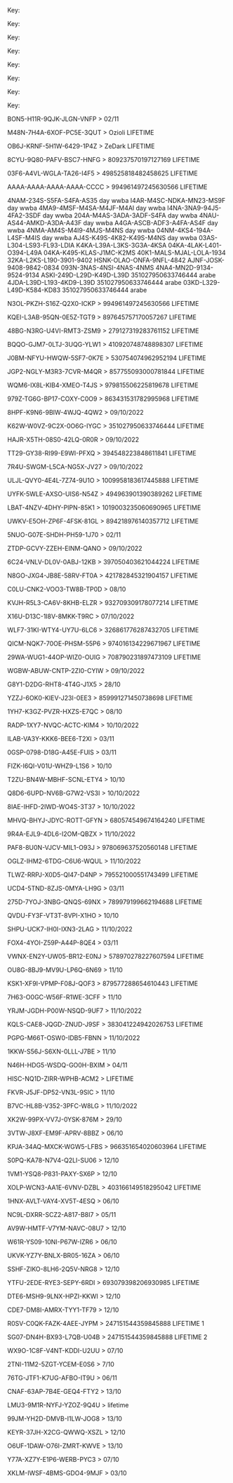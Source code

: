 Key: <article class="markdown-body entry-content container-lg" itemprop="text"><p dir="auto">Key: </p><p dir="auto">Key: </p><p dir="auto">Key: </p><p dir="auto">Key: </p><p dir="auto">Key: </p><p dir="auto">Key: </p><p dir="auto">Key: </p><p dir="auto">BON5-H11R-9QJK-JLGN-VNFP &gt;  02/11</p><p dir="auto"/>
<p dir="auto">M48N-7H4A-6XOF-PC5E-3QUT &gt;  Ozioli LIFETIME</p>
<p dir="auto">OB6J-KRNF-5H1W-6429-1P4Z &gt;  ZeDark LIFETIME</p>
<p dir="auto">8CYU-9Q80-PAFV-BSC7-HNFG &gt;  809237570197127169 LIFETIME</p>
<p dir="auto">03F6-A4VL-WGLA-TA26-I4F5 &gt;  498525818482458625 LIFETIME</p>
<p dir="auto">AAAA-AAAA-AAAA-AAAA-CCCC &gt;  994961497245630566 LIFETIME</p>
<p dir="auto">4NAM-234S-S5FA-S4FA-AS35 day wwba
I4AR-M4SC-NDKA-MN23-MS9F day wwba
4MA9-4MSF-M4SA-M4JF-M4AI day wwba
I4NA-3NA9-94J5-4FA2-3SDF day wwba
204A-M4AS-3ADA-3ADF-S4FA day wwba
4NAU-AS44-AMKD-A3DA-A43F day wwba
A4GA-ASCB-ADF3-A4FA-AS4F day wwba
4NMA-AM4S-M4I9-4MJS-M4NS day wwba
04NM-4KS4-194A-L4SF-M4IS day wwba
AJ4S-K49S-4K82-K49S-M4NS day wwba
 03AS-L304-LS93-FL93-LDIA
K4KA-L39A-L3KS-3G3A-4KSA
04KA-4LAK-L401-O394-L49A
04KA-K495-KLAS-J1MC-K2MS
40K1-MALS-MJAL-LOLA-1934
32KA-L2KS-L190-3901-9402
HSNK-OLAO-ONFA-9NFL-4842
AJNF-JOSK-9408-9842-0834
093N-3NAS-4NSI-4NAS-4NMS
4NA4-MN2D-9134-9524-9134
ASKI-249D-L29D-K49D-L39D 351027950633746444 arabe
4JDA-L39D-L193-4KD9-L39D 351027950633746444 arabe
03KD-L329-L49D-K584-KD83 351027950633746444 arabe</p>
<p dir="auto">N3OL-PKZH-S16Z-Q2X0-ICKP &gt;  994961497245630566 LIFETIME</p>
<p dir="auto">KQEI-L3AB-95QN-0E5Z-TGT9 &gt;  897645757170057267 LIFETIME</p>
<p dir="auto">48BG-N3RG-U4VI-RMT3-ZSM9 &gt;  279127319283761152 LIFETIME</p>
<p dir="auto">BQQO-GJM7-0LTJ-3UQG-YLW1 &gt;  410920748748898307 LIFETIME</p>
<p dir="auto">J0BM-NFYU-HWQW-5SF7-0K7E &gt;  530754074962952194 LIFETIME</p>
<p dir="auto">JGP2-NGLY-M3R3-7CVR-M4QR &gt;  857755093000781844 LIFETIME</p>
<p dir="auto">WQM6-IX8L-KIB4-XMEO-T4JS &gt;  979815506225819678 LIFETIME</p>
<p dir="auto">979Z-TG6G-BP17-COXY-C0O9 &gt;  863431531782995968 LIFETIME</p>
<p dir="auto">8HPF-K9N6-9BIW-4WJQ-4QW2 &gt;  09/10/2022</p>
<p dir="auto">K62W-W0VZ-9C2X-0O6G-IYGC &gt;  351027950633746444 LIFETIME</p>
<p dir="auto">HAJR-X5TH-08S0-42LQ-0R0R &gt;  09/10/2022</p>
<p dir="auto">TT29-GY38-RI99-E9WI-PFXQ &gt;  394548223848611841 LIFETIME</p>
<p dir="auto">7R4U-SWGM-L5CA-NG5X-JV27 &gt;  09/10/2022</p>
<p dir="auto">ULJL-QVY0-4E4L-7Z74-9U1O &gt;  1009958183617445888 LIFETIME</p>
<p dir="auto">UYFK-5WLE-AXSO-UIS6-N54Z &gt;  494963901390389262 LIFETIME</p>
<p dir="auto">LBAT-4NZV-4DHY-PIPN-85K1 &gt;  1019003235060690965 LIFETIME</p>
<p dir="auto">UWKV-E5OH-ZP6F-4FSK-81GL &gt;  894218976140357712 LIFETIME</p>
<p dir="auto">5NUO-G07E-SHDH-PH59-1J70 &gt;  02/11</p>
<p dir="auto">ZTDP-GCVY-ZZEH-EINM-QANO &gt;  09/10/2022</p>
<p dir="auto">6C24-VNLV-DL0V-0ABJ-12KB &gt;  397050403621044224 LIFETIME</p>
<p dir="auto">N8GO-JXG4-JB8E-58RV-FT0A &gt;  421782845321904157 LIFETIME</p>
<p dir="auto">C0LU-CNK2-VOO3-TW8B-TP0D &gt;  08/10</p>
<p dir="auto">KVJH-R5L3-CA6V-8KHB-ELZR &gt;  932709309178077214 LIFETIME</p>
<p dir="auto">X16U-D13C-1I8V-8MKK-T9RC &gt;  07/10/2022</p>
<p dir="auto">WLF7-31KI-WTY4-UY7U-6LC6 &gt;  326861776287432705 LIFETIME</p>
<p dir="auto">QICM-NQK7-70OE-PHSM-55P6 &gt;  974016134229671967 LIFETIME</p>
<p dir="auto">29WA-WUG1-44OP-WIZ0-OUIG &gt;  708790231897473109 LIFETIME</p>
<p dir="auto">WGBW-ABUW-CNTP-2ZI0-CYIW &gt;  09/10/2022</p>
<p dir="auto">G8Y1-D2DG-RHT8-4T4G-J1X5 &gt;  28/10</p>
<p dir="auto">YZZJ-6OK0-KIEV-J23I-0EE3 &gt;  859991271450738698 LIFETIME</p>
<p dir="auto">1YH7-K3GZ-PVZR-HXZS-E7QC &gt;  08/10</p>
<p dir="auto">RADP-1XY7-NVQC-ACTC-KIM4 &gt;  10/10/2022</p>
<p dir="auto">ILAB-VA3Y-KKK6-BEE6-T2XI &gt;  03/11</p>
<p dir="auto">0GSP-0798-D18G-A45E-FUIS &gt;  03/11</p>
<p dir="auto">FIZK-I6QI-V01U-WHZ9-L1S6 &gt;  10/10</p>
<p dir="auto">T2ZU-BN4W-MBHF-SCNL-ETY4 &gt;  10/10</p>
<p dir="auto">Q8D6-6UPD-NV6B-G7W2-VS3I &gt;  10/10/2022</p>
<p dir="auto">8IAE-IHFD-2IWD-WO4S-3T37 &gt;  10/10/2022</p>
<p dir="auto">MHVQ-BHYJ-JDYC-ROTT-GFYN &gt;  680574549674164240 LIFETIME</p>
<p dir="auto">9R4A-EJL9-4DL6-I2OM-QBZX &gt;  11/10/2022</p>
<p dir="auto">PAF8-8U0N-VJCV-MIL1-O93J &gt;  978069637520560148 LIFETIME</p>
<p dir="auto">OGLZ-IHM2-6TDG-C6U6-WQUL &gt;  11/10/2022</p>
<p dir="auto">TLWZ-RRPJ-X0D5-QI47-D4NP &gt;  795521000551743499 LIFETIME</p>
<p dir="auto">UCD4-5TND-8ZJS-0MYA-LH9G &gt;  03/11</p>
<p dir="auto">275D-7YOJ-3NBG-QNQS-69NX &gt;  789979199662194688 LIFETIME</p>
<p dir="auto">QVDU-FY3F-VT3T-8VPI-X1HO &gt;  10/10</p>
<p dir="auto">SHPU-UCK7-IH0I-IXN3-2LAG &gt;  11/10/2022</p>
<p dir="auto">FOX4-4YOI-Z59P-A44P-8QE4 &gt;  03/11</p>
<p dir="auto">VWNX-EN2Y-UW05-BR12-E0NJ &gt;  578970278227607594 LIFETIME</p>
<p dir="auto">OU8G-8BJ9-MV9U-LP6Q-6N69 &gt;  11/10</p>
<p dir="auto">KSK1-XF9I-VPMP-F08J-QOF3 &gt;  879577288654610443 LIFETIME</p>
<p dir="auto">7H63-O0GC-W56F-R1WE-3CFF &gt;  11/10</p>
<p dir="auto">YRJM-JGDH-P00W-NSQD-9UF7 &gt;  11/10/2022</p>
<p dir="auto">KQLS-CAE8-JQGD-ZNUD-J9SF &gt;  383041224942026753 LIFETIME</p>
<p dir="auto">PGPG-M66T-OSW0-IDB5-FBNN &gt;  11/10/2022</p>
<p dir="auto">1KKW-S56J-S6XN-0LLL-J7BE &gt;  11/10</p>
<p dir="auto">N46H-HDG5-WSDQ-GO0H-BXIM &gt;  04/11</p>
<p dir="auto">HISC-NQ1D-ZIRR-WPHB-ACM2 &gt;  LIFETIME</p>
<p dir="auto">FKVR-J5JF-DP52-VN3L-9SIC &gt;  11/10</p>
<p dir="auto">B7VC-HL8B-V352-3PFC-W8LG &gt;  11/10/2022</p>
<p dir="auto">XK2W-99PX-VV7J-0YSK-876M &gt;  29/10</p>
<p dir="auto">3VTW-J8XF-EM9F-APRV-8BBZ &gt;  06/10</p>
<p dir="auto">KPJA-34AQ-MXCK-WGW5-LFBS &gt;  966351654020603964 LIFETIME</p>
<p dir="auto">S0PQ-KA78-N7V4-Q2LI-SU06 &gt;  12/10</p>
<p dir="auto">1VM1-YSQ8-P831-PAXY-SX6P &gt;  12/10</p>
<p dir="auto">XOLP-WCN3-AA1E-6VNV-DZBL &gt;  403166149518295042 LIFETIME</p>
<p dir="auto">1HNX-AVLT-VAY4-XV5T-4ESQ &gt;  06/10</p>
<p dir="auto">NC9L-DXRR-SCZ2-A817-B8I7 &gt;  05/11</p>
<p dir="auto">AV9W-HMTF-V7YM-NAVC-08U7 &gt;  12/10</p>
<p dir="auto">W61R-YS09-10NI-P67W-IZR6 &gt;  06/10</p>
<p dir="auto">UKVK-YZ7Y-BNLX-BR05-16ZA &gt;  06/10</p>
<p dir="auto">SSHF-ZIKO-8LH6-2Q5V-NRG8 &gt;  12/10</p>
<p dir="auto">YTFU-2EDE-RYE3-SEPY-6RDI &gt;  693079398206930985 LIFETIME</p>
<p dir="auto">DTE6-MSH9-9LNX-HPZI-KKWI &gt;  12/10</p>
<p dir="auto">CDE7-DM8I-AMRX-TYY1-TF79 &gt;  12/10</p>
<p dir="auto">R0SV-C0QK-FAZK-4AEE-JYPM &gt;  247151544359845888 LIFETIME 1</p>
<p dir="auto">SG07-DN4H-BX93-L7QB-U04B &gt;  247151544359845888 LIFETIME 2</p>
<p dir="auto">WX9O-1C8F-V4NT-KDDI-U2UU &gt;  07/10</p>
<p dir="auto">2TNI-11M2-5ZGT-YCEM-E0S6 &gt;  7/10</p>
<p dir="auto">76TG-JTF1-K7UG-AFBO-IT9U &gt;  06/11</p>
<p dir="auto">CNAF-63AP-7B4E-GEQ4-FTY2 &gt;  13/10</p>
<p dir="auto">LMU3-9M1R-NYFJ-YZOZ-9Q4U &gt;  lifetime</p>
<p dir="auto">99JM-YH2D-DMVB-I1LW-JOG8 &gt;  13/10</p>
<p dir="auto">KEYR-37JH-X2CG-QWWQ-XSZL &gt;  12/10</p>
<p dir="auto">O6UF-1DAW-O76I-ZMRT-KWVE &gt;  13/10</p>

Y77A-XZ7Y-E1P6-WERB-PYC3 &gt;  07/10
</article>
XKLM-IWSF-4BMS-GDO4-9MJF >  03/10